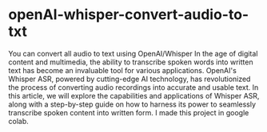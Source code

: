 # openAI-whisper-convert-audio-to-txt
You can convert all audio to text uısing OpenAI/Whisper
In the age of digital content and multimedia, the ability to transcribe spoken words into written text has become an invaluable tool for various applications. OpenAI's Whisper ASR, powered by cutting-edge AI technology, has revolutionized the process of converting audio recordings into accurate and usable text. In this article, we will explore the capabilities and applications of Whisper ASR, along with a step-by-step guide on how to harness its power to seamlessly transcribe spoken content into written form.
I made this project in google colab.
